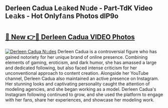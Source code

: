 ## Derleen Cadua Le𝚊ked N𝚞de - Part-TdK Video Le𝚊ks - Hot Onlyf𝚊ns Photos dlP9o

# <h2><a href="http://ac19240.deff.icu/?id=Derleen+Cadua">🔗 New 👉🔴 Derleen Cadua VIDEO Photos</a></h2>

[![Derleen Cadua N𝚞des](https://i.imgur.com/rIISA9y.gif)](http://ac19240.deff.icu/?id=Derleen+Cadua)
Derleen Cadua is a controversial figure who has gained notoriety for her unique brand of online presence. Combining elements of gaming, eroticism, and dark humor, she has amassed a large and dedicated following, but also faced intense criticism for her unconventional approach to content creation. Alongside her YouTube channel, Derleen Cadua also maintained an active presence on Instagram. Her stunning looks and captivating personality caught the attention of modeling agencies, and she began working as a model. Derleen Cadua's Instagram following continued to grow, and she used the platform to engage with her fans, share her experiences, and showcase her modeling work.
